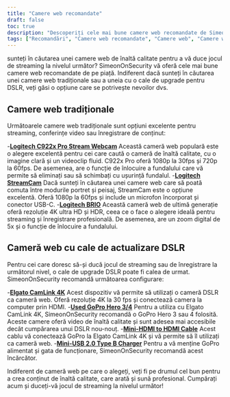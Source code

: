 ```yaml
---
title: "Camere web recomandate"
draft: false
toc: true
description: "Descoperiți cele mai bune camere web recomandate de SimeonOnSecurity pentru toate nevoile dvs. de streaming. Alegeți dintre camerele web tradiționale, cum ar fi Logitech C922x Pro Stream Webcam, Logitech StreamCam și Logitech BRIO, sau alegeți o cameră web cu o cale de upgrade DSLR, folosind Elgato CamLink 4K cu o GoPro Hero 3 4 uzată, un Mini- Cablu HDMI la HDMI și un încărcător Mini-USB 2.0 de tip B. Cumpărați acum cele mai bune camere web de pe piață."
tags: ["Recomandări", "Camere web recomandate", "Camere web", "Camere web tradiționale", "Cameră web cu cale de actualizare DSLR", "Cameră web Logitech C922x Pro Stream", "Logitech StreamCam", "Logitech BRIO", "Elgato CamLink 4K", "Go Pro Hero 3 4", "Cablu Mini-HDMI la HDMI", "Încărcător Mini-USB 2.0 tip B"]
---
```

 sunteți în căutarea unei camere web de înaltă calitate pentru a vă duce jocul de streaming la nivelul următor? SimeonOnSecurity vă oferă cele mai bune camere web recomandate de pe piață. Indiferent dacă sunteți în căutarea unei camere web tradiționale sau a uneia cu o cale de upgrade pentru DSLR, veți găsi o opțiune care se potrivește nevoilor dvs.

## Camere web tradiționale

Următoarele camere web tradiționale sunt opțiuni excelente pentru streaming, conferințe video sau înregistrare de conținut:

-[**Logitech C922x Pro Stream Webcam**](https://amzn.to/37P4FMN) Această cameră web populară este o alegere excelentă pentru cei care caută o cameră de înaltă calitate, cu o imagine clară și un videoclip fluid. C922x Pro oferă 1080p la 30fps și 720p la 60fps. De asemenea, are o funcție de înlocuire a fundalului care vă permite să eliminați sau să schimbați cu ușurință fundalul.
-[**Logitech StreamCam**](https://amzn.to/2SQUWAA) Dacă sunteți în căutarea unei camere web care să poată comuta între modurile portret și peisaj, StreamCam este o opțiune excelentă. Oferă 1080p la 60fps și include un microfon încorporat și conector USB-C.
-[**Logitech BRIO**](https://amzn.to/2uQPjcn) Această cameră web de ultimă generație oferă rezoluție 4K ultra HD și HDR, ceea ce o face o alegere ideală pentru streaming și înregistrare profesională. De asemenea, are un zoom digital de 5x și o funcție de înlocuire a fundalului.

## Cameră web cu cale de actualizare DSLR

Pentru cei care doresc să-și ducă jocul de streaming sau de înregistrare la următorul nivel, o cale de upgrade DSLR poate fi calea de urmat. SimeonOnSecurity recomandă următoarea configurare:

-[**Elgato CamLink 4K**](https://amzn.to/3oFugAi) Acest dispozitiv vă permite să utilizați o cameră DSLR ca cameră web. Oferă rezoluție 4K la 30 fps și conectează camera la computer prin HDMI.
-[**Used GoPro Hero 3/4**](https://www.ebay.com/sch/i.html?_nkw=Used+GoPro+HERO+4+Black+Edition) Pentru a utiliza cu Elgato CamLink 4K, SimeonOnSecurity recomandă o GoPro Hero 3 sau 4 folosită. Aceste camere oferă video de înaltă calitate și sunt adesea mai accesibile decât cumpărarea unui DSLR nou-nouț.
-[**Mini-HDMI to HDMI Cable**](https://amzn.to/2N1AL2J) Acest cablu vă conectează GoPro la Elgato CamLink 4K și vă permite să îl utilizați ca cameră web.
-[**Mini-USB 2.0 Type B Charger**](https://amzn.to/2XyN5t5) Pentru a vă menține GoPro alimentat și gata de funcționare, SimeonOnSecurity recomandă acest încărcător.

Indiferent de cameră web pe care o alegeți, veți fi pe drumul cel bun pentru a crea conținut de înaltă calitate, care arată și sună profesional. Cumpărați acum și duceți-vă jocul de streaming la nivelul următor!
